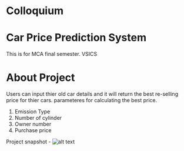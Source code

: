 # Colloquium 
# Car Price Prediction System
This is for MCA final semester. VSICS

# About Project
Users can input thier old car details and it will return the best re-selling price for thier cars.
parameteres for calculating the best price.
1. Emission Type
2. Number of cylinder
3. Owner number
4. Purchase price

Project snapshot -
![alt text](https://github.com/kavyanshpandey/Colloquium/blob/main/ml2.PNG)


